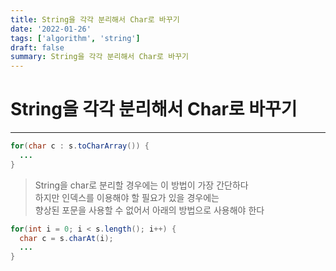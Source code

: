 ```yaml
---
title: String을 각각 분리해서 Char로 바꾸기
date: '2022-01-26'
tags: ['algorithm', 'string']
draft: false
summary: String을 각각 분리해서 Char로 바꾸기
---
```


# String을 각각 분리해서 Char로 바꾸기

---

```java
for(char c : s.toCharArray()) {
  ...
}
```

> String을 char로 분리할 경우에는 이 방법이 가장 간단하다  
> 하지만 인덱스를 이용해야 할 필요가 있을 경우에는  
> 향상된 포문을 사용할 수 없어서 아래의 방법으로 사용해야 한다

```java
for(int i = 0; i < s.length(); i++) {
  char c = s.charAt(i);
  ...
}

```
